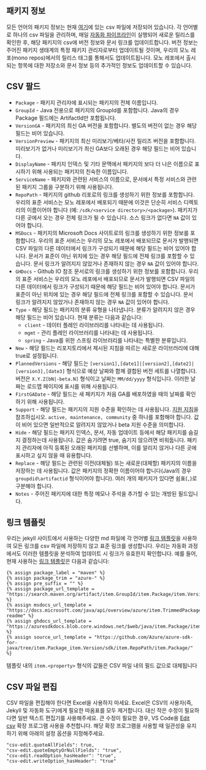 ## 패키지 정보

모든 언어의 패키지 정보는 현재 [여기](https://github.com/Azure/azure-sdk/blob/main/_data/releases/latest)에 있는 csv 파일에 저장되어 있습니다.
각 언어별로 하나의 csv 파일을 관리하며, 매일 [자동화 파이프라인](https://github.com/Azure/azure-sdk/blob/main/eng/pipelines/version-updater.yml)이 실행되어 새로운 릴리스를 확인한 후, 해당 패키지의 csv에 버전 정보와 문서 링크를 업데이트합니다. 버전 정보는 주어진 패키지 생태계의 특정 패키지 관리자로부터 업데이트될 것이며, 우리의 모노 레포(mono repos)에서의 릴리스 태그를 통해서도 업데이트됩니다. 모노 레포에서 출시되는 항목에 대한 저장소와 문서 정보 등의 추가적인 정보도 업데이트할 수 있습니다.

## CSV 팔드

- `Package` - 패키지 관리자에 표시되는 패키지의 전체 이름입니다.
- `GroupId` - Java 전용으로 패키지의 GroupId를 포함합니다. Java의 경우 Package 필드에는 ArtifactId만 포함됩니다.
- `VersionGA` - 패키지의 최신 GA 버전을 포함합니다. 별도의 버전이 없는 경우 해당 필드는 비어 있습니다.
- `VersionPreview` - 패키지의 최신 미리보기/베타/사전 릴리즈 버전을 포함합니다. 미리보기가 없거나 미리보기가 최신 GA보다 오래된 경우 해당 필드는 비어 있습니다.
- `DisplayName` - 패키지 인덱스 및 기타 문맥에서 패키지의 보다 더 나은 이름으로 표시하기 위해 사용되는 패키지의 친숙한 이름입니다.
- `ServiceName` - 패키지와 관련된 서비스의 이름으로, 문서에서 특정 서비스와 관련된 패키지 그룹을 구분하기 위해 사용됩니다.
- `RepoPath` - 패키지의 github 리포로의 링크를 생성하기 위한 정보를 포함합니다. 우리의 표준 서비스는 모노 레포에서 배포되기 때문에 이것은 단순히 서비스 디렉토리의 이름이어야 합니다 (예: `/sdk/<service directory>/<package>`). 패키지가 다른 곳에서 오는 경우 전체 링크가 될 수 있습니다. 소스 링크가 없다면 `NA` 값이 있어야 합니다.
- `MSDocs` - 패키지의 Microsoft Docs 사이트로의 링크를 생성하기 위한 정보를 포함합니다. 우리의 표준 서비스는 우리의 모노 레포에서 배포되므로 문서가 발행되면 CSV 파일의 다른 데이터에서 링크가 구성되기 때문에 해당 필드는 비어 있어야 합니다. 문서가 표준이 아닌 위치에 있는 경우 해당 필드에 전체 링크를 포함할 수 있습니다. 문서 링크가 알려지지 않았거나 존재하지 않는 경우 `NA` 값이 있어야 합니다.
- `GHDocs` - Github IO 참조 문서로의 링크를 생성하기 위한 정보를 포함합니다. 우리의 표준 서비스는 우리의 모노 레포에서 배포되므로 문서가 발행되면 CSV 파일의 다른 데이터에서 링크가 구성되기 때문에 해당 필드는 비어 있어야 합니다. 문서가 표준이 아닌 위치에 있는 경우 해당 필드에 전체 링크를 포함할 수 있습니다. 문서 링크가 알려지지 않았거나 존재하지 않는 경우 `NA` 값이 있어야 합니다.
- `Type` - 해당 필드는 패키지의 분류 유형을 나타냅니다. 분류가 알려지지 않은 경우 해당 필드는 비어 있습니다. 현재 분류는 다음과 같습니다:
  - `client` - 데이터 플레인 라이브러리를 나타내는 데 사용됩니다.
  - `mgmt` - 관리 플레인 라이브러리를 나타내는 데 사용됩니다.
  - `spring` - Java를 위한 스프링 라이브러리를 나타내는 특별한 분류입니다.
- `New` - 해당 필드는 리포지토리에서 제시된 지침을 따르는 새로운 라이브러리에 대해 true로 설정됩니다.
- `PlannedVersions` - 해당 필드는 `[version1],[date1]|[version2],[date2]|[version3],[date3]` 형식으로 예상 날짜와 함께 결합된 버전 세트를 나열합니다. 버전은 `X.Y.Z[bN|-beta.N]` 형식이고 날짜는 `MM/dd/yyyy` 형식입니다. 이러한 날짜는 로드맵 페이지에 표시를 위해 사용됩니다.
- `FirstGADate` - 해당 필드는 새 패키지가 처음 GA를 배포하였을 때의 날짜를 확인하기 위해 사용됩니다.
- `Support` - 해당 필드는 패키지의 지원 수준을 확인하는 데 사용됩니다. [지원 지침](https://azure.github.io/azure-sdk/policies_support.html#package-lifecycle)을 참조하십시오. `active, maintenance, community` 중 하나를 포함해야 합니다. 값이 비어 있으면 일반적으로 알려지지 않았거나 beta 지원 수준을 의미합니다.
- `Hide` - 해당 필드는 패키지 인덱스, 문서, 자동 업데이트 등에서 해당 패키지를 숨길지 결정하는데 사용됩니다. 값은 숨기려면 true, 숨기지 않으려면 비워둡니다. 패키지 관리자에 아직 등록된 오래된 패키지를 선별하며, 이를 알리지 않거나 다른 곳에 표시하고 싶지 않을 때 유용합니다.
- `Replace` - 해당 필드는 관련된 이전(대체될) 또는 새로운(대체할) 패키지의 이름을 저장하는 데 사용됩니다. 값은 패키지의 정확한 이름이어야 합니다(Java의 경우 `groupdid\artifactid` 형식이어야 합니다). 여러 개의 패키지가 있다면 쉼표(`,`)로 구분해야 합니다.
- `Notes` - 주어진 패키지에 대한 특정 메모나 주석을 추가할 수 있는 개방된 필드입니다.

## 링크 템플릿

우리는 jekyll 사이트에서 사용하는 다양한 md 파일에 각 언어별 [링크 템플릿](https://github.com/Azure/azure-sdk/tree/main/_includes/releases/variables)을 사용하여 모든 링크를 csv 파일에 저장하지 않고 표준 링크를 생성합니다.
우리는 자동화 과정에서도 이러한 템플릿을 분석하여 업데이트 시 링크가 유효한지 확인합니다. 예를 들어, 현재 사용하는 [링크 템플릿](https://raw.githubusercontent.com/Azure/azure-sdk/main/_includes/releases/variables/java.md)은 다음과 같습니다:

```
{% assign package_label = "maven" %}
{% assign package_trim = "azure-" %}
{% assign pre_suffix = "" %}
{% assign package_url_template = "https://search.maven.org/artifact/item.GroupId/item.Package/item.Version/jar/" %}
{% assign msdocs_url_template =  "https://docs.microsoft.com/java/api/overview/azure/item.TrimmedPackage-readme" %}
{% assign ghdocs_url_template = "https://azuresdkdocs.blob.core.windows.net/$web/java/item.Package/item.Version/index.html" %}
{% assign source_url_template = "https://github.com/Azure/azure-sdk-for-java/tree/item.Package_item.Version/sdk/item.RepoPath/item.Package/" %}
```

템플릿 내의 `item.<property>` 형식의 값들은 CSV 파일 내의 필드 값으로 대체됩니다

## CSV 파일 편집

CSV 파일을 편집해야 한다면 Excel을 사용하지 마세요. Excel은 CSV의 사용자(즉, Jekyll 및 자동화 도구)에게 필요한 따옴표를 모두 제거합니다. 대신 작은 수정이 필요하다면 일반 텍스트 편집기를 사용해주세요. 큰 수정이 필요한 경우, VS Code용 [Edit csv](https://marketplace.visualstudio.com/items?itemName=janisdd.vscode-edit-csv) 확장 프로그램 사용을 추천합니다. 해당 확장 프로그램을 사용할 때 일관성을 유지하기 위해 아래의 설정 옵션을 지정해주세요.

```
"csv-edit.quoteAllFields": true,
"csv-edit.quoteEmptyOrNullFields": "true",
"csv-edit.readOption_hasHeader": "true",
"csv-edit.writeOption_hasHeader": "true"
```
